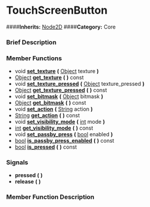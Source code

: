 #  TouchScreenButton  
####**Inherits:** [Node2D](class_node2d)
####**Category:** Core

###  Brief Description  


###  Member Functions 
  * void  **[set&#95;texture](#set_texture)**  **(** [Object](class_object) texture  **)**
  * [Object](class_object)  **[get&#95;texture](#get_texture)**  **(** **)** const
  * void  **[set&#95;texture&#95;pressed](#set_texture_pressed)**  **(** [Object](class_object) texture_pressed  **)**
  * [Object](class_object)  **[get&#95;texture&#95;pressed](#get_texture_pressed)**  **(** **)** const
  * void  **[set&#95;bitmask](#set_bitmask)**  **(** [Object](class_object) bitmask  **)**
  * [Object](class_object)  **[get&#95;bitmask](#get_bitmask)**  **(** **)** const
  * void  **[set&#95;action](#set_action)**  **(** [String](class_string) action  **)**
  * [String](class_string)  **[get&#95;action](#get_action)**  **(** **)** const
  * void  **[set&#95;visibility&#95;mode](#set_visibility_mode)**  **(** [int](class_int) mode  **)**
  * [int](class_int)  **[get&#95;visibility&#95;mode](#get_visibility_mode)**  **(** **)** const
  * void  **[set&#95;passby&#95;press](#set_passby_press)**  **(** [bool](class_bool) enabled  **)**
  * [bool](class_bool)  **[is&#95;passby&#95;press&#95;enabled](#is_passby_press_enabled)**  **(** **)** const
  * [bool](class_bool)  **[is&#95;pressed](#is_pressed)**  **(** **)** const

###  Signals  
  *  **pressed**  **(** **)**
  *  **release**  **(** **)**

###  Member Function Description  
